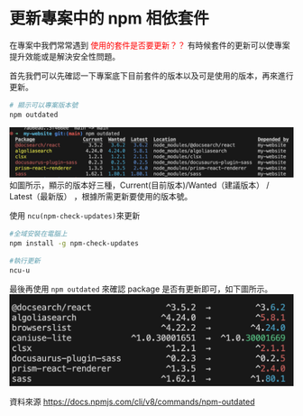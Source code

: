 # 更新專案中的 npm 相依套件
在專案中我們常常遇到<font color="red"> 使用的套件是否要更新？？</font>
有時候套件的更新可以使專案提升效能或是解決安全性問題。

首先我們可以先確認一下專案底下目前套件的版本以及可是使用的版本，再來進行更新。

```bash showLineNumbers title="[Terminal]"  
# 顯示可以專案版本號
npm outdated
```
![npm outdated](image.png)
如圖所示，顯示的版本好三種，Current(目前版本)/Wanted（建議版本） / Latest（最新版） ，根據所需更新要使用的版本號。

使用 `ncu(npm-check-updates)`來更新
```bash showLineNumbers title="[Terminal]"  
#全域安裝在電腦上
npm install -g npm-check-updates 
```
```bash showLineNumbers title="[Terminal]"  
#執行更新
ncu-u
```
最後再使用 `npm outdated` 來確認 package 是否有更新即可，如下圖所示。
![update package result](image-1.png)

資料來源
https://docs.npmjs.com/cli/v8/commands/npm-outdated